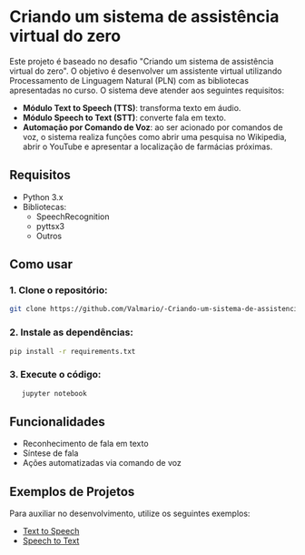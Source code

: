 # Criando um sistema de assistência virtual do zero

Este projeto é baseado no desafio "Criando um sistema de assistência virtual do zero". O objetivo é desenvolver um assistente virtual utilizando Processamento de Linguagem Natural (PLN) com as bibliotecas apresentadas no curso. O sistema deve atender aos seguintes requisitos:

- **Módulo Text to Speech (TTS)**: transforma texto em áudio.
- **Módulo Speech to Text (STT)**: converte fala em texto.
- **Automação por Comando de Voz**: ao ser acionado por comandos de voz, o sistema realiza funções como abrir uma pesquisa no Wikipedia, abrir o YouTube e apresentar a localização de farmácias próximas.

## Requisitos

- Python 3.x
- Bibliotecas:
  - SpeechRecognition
  - pyttsx3
  - Outros
## Como usar

### 1. Clone o repositório:
   ```bash
   git clone https://github.com/Valmario/-Criando-um-sistema-de-assistencia-virtual-do-zero.git
   ```
### 2. Instale as dependências:
   ```bash
   pip install -r requirements.txt
  ```
### 3. Execute o código:
```bash
   jupyter notebook
   ```

## Funcionalidades

- Reconhecimento de fala em texto
- Síntese de fala
- Ações automatizadas via comando de voz

## Exemplos de Projetos

Para auxiliar no desenvolvimento, utilize os seguintes exemplos:

- [Text to Speech](https://github.com/diegobrunoDIO/Text-to-Speech-DIO)
- [Speech to Text](https://github.com/diegobrunoDIO/Speech-to-text-ML-DIO)
